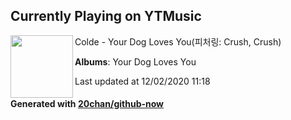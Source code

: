 ## Currently Playing on YTMusic

[<img align="left" width="100" src="https://lh3.googleusercontent.com/q0Tmo6SgF1xdVEgxR2hqcepLXzEaJbNp7lN4GSq4IRtMjo2SP322cbLjcu2X62zKsUxhGnE-LogBlVBZjQ">](https://music.youtube.com/channel/UCDG5Gd2xB3sQwVcciOQlnwg)

Colde - Your Dog Loves You(피처링: Crush, Crush)

**Albums**: Your Dog Loves You

Last updated at 12/02/2020 11:18

#### Generated with [20chan/github-now](https://github.com/20chan/github-now)

